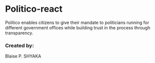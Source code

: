 # Politico-react

Politico enables citizens to give their mandate to politicians running for different government offices
while building trust in the process through transparency.

### Created by:

Blaise P. SHYAKA
